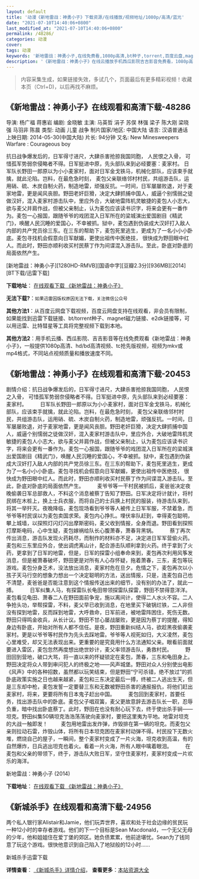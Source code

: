 ```yaml
---
layout: default
title: '动漫《新地雷战：神勇小子》下载资源/在线播放/视频地址/1080p/高清/蓝光'
date: "2021-07-10T14:40:06+0800"
last_modified_at: "2021-07-10T14:40:06+0800"
permalink: /48286/
categories: 动漫
cover:
tags: 动漫
keywords: '新地雷战：神勇小子,在线免费看,1080p高清,bt种子,torrent,百度云盘,magnet,磁力链,迅雷下载资源'
description: '《新地雷战：神勇小子》在线云播放手机西瓜影院吉吉影音免费看，1080p高清bd/hd未删减完整版和tc抢先枪版，mkv/mp4格式，附带bt/torrent种子、magnet/磁力链、百度云盘、网盘资源迅雷下载链接'
---
```


>内容采集生成，如果链接失效，多试几个，页面最后有更多精彩视频！收藏本页（Ctrl+D)，以后再找不麻烦。


## 《新地雷战：神勇小子》在线观看和高清下载-48286

导演: 杨广福 蒋惠岩 编剧: 金晓敏 主演: 马英哲 涓子 苏俣 林强 梁子 陈大刚 梁晓强 马羽非 陈晨 类型: 动画 儿童 战争 制片国家/地区: 中国大陆 语言: 汉语普通话 上映日期: 2014-05-30(中国大陆) 片长: 94分钟 又名: New Minesweepers Warfare : Courageous boy

抗日战争爆发后的，日军得寸进尺，大肆杀害抢掠我国同胞， 人民恨之入骨， 可惜孤军势弱奈侵略者不得。日军挺进中原，先头部队来到必经要塞：麦家村。 日军队长野田一郎原以为小小麦家村，面对日军金戈铁马，机械化部队，应该束手就擒，就此沦陷。岂料，在最危急时刻， 麦包父亲联络邻村村民，共组游击队，运用硝、硫、木炭自制火药，制造地雷，顽强反抗。一时间，日军屡屡败退，对于麦家地雷，更是闻风丧胆。野田老奸巨猾，决定大肆抓捕中国人，威逼个别懦弱之徒做汉奸，混入麦家村游击队中，里应外合，大破地雷阵机灵敏捷的麦包人小志大，欲与麦父并肩作战，但被父亲制止，认为麦包应该读书识字，将来会更有一番作为。麦包一心报国，跟随爷爷的戏团混入日军所在的梁城演出爱国剧目《精武门》，唤醒人民沉睡的爱国心，不幸被抓。狱中，麦包遇到伪装成大汉奸打入敌人内部的共产党员徐三东。在三东的帮助下，麦包死里逃生，更成为了一名小小小卧底。麦包寻找机会假意向日军献媚，更使出祖传中医绝技， 很快成为野田眼中红人。而此时，野田亦顺利收买村民蔡丁作为间谍混入游击队。至此，卧底对卧底的局面依然产生。


[新地雷战：神勇小子][1280HD-RMVB][国语中字][豆瓣2.3分][936MB][2014][BT下载/迅雷下载]

**下载地址**： [在线观看下载 《新地雷战：神勇小子》](https://www.btdx8.com/torrent/new_minesweepers_warfare_2014.html) 


**无法下载?**：`如果迅雷因版权原因无法下载，关注微信公众号 `

**其他方法1**：从百度云网盘下载视频，百度云网盘支持在线观看，非会员有限制，如果能找到迅雷下载链接、bt/torrent种子、magnet磁力链接、e2dk链接等，可以用迅雷、比特彗星等工具将完整视频下载到本地。

**其他方法2**：用手机云播、西瓜影院、吉吉影音等在线免费观看《新地雷战：神勇小子》，一般提供1080p高清、hd/bd高清视频、tc抢先版视频，视频为mkv或mp4格式，不同站点视频质量和播放速度不同。


## 《新地雷战：神勇小子》在线观看和高清下载-20453

剧情介绍：抗日战争爆发后的，日军得寸进尺，大肆杀害抢掠我国同胞， 人民恨之入骨， 可惜孤军势弱奈侵略者不得。日军挺进中原，先头部队来到必经要塞：麦家村。  　　日军队长野田一郎原以为小小麦家村，面对日军金戈铁马，机械化部队，应该束手就擒，就此沦陷。岂料，在最危急时刻， 麦包父亲联络邻村村民，共组游击队，运用硝、硫、木炭自制火药，制造地雷，顽强反抗。一时间，日军屡屡败退，对于麦家地雷，更是闻风丧胆。野田老奸巨猾，决定大肆抓捕中国人，威逼个别懦弱之徒做汉奸，混入麦家村游击队中，里应外合，大破地雷阵机灵敏捷的麦包人小志大，欲与麦父并肩作战，但被父亲制止，认为麦包应该读书识字，将来会更有一番作为。麦包一心报国，跟随爷爷的戏团混入日军所在的梁城演出爱国剧目《精武门》，唤醒人民沉睡的爱国心，不幸被抓。狱中，麦包遇到伪装成大汉奸打入敌人内部的共产党员徐三东。在三东的帮助下，麦包死里逃生，更成为了一名小小小卧底。麦包寻找机会假意向日军献媚，更使出祖传中医绝技， 很快成为野田眼中红人。而此时，野田亦顺利收买村民蔡丁作为间谍混入游击队。至此，卧底对卧底的局面依然产生。  　　麦爷爷等一干村民被抓后，麦爸爸决定夜晚偷袭日军总部救人，不料这个消息被蔡丁告知了野田。日军决定将计就计，将村民绑在木桩上，换上士兵衣服，而将自己的士兵换上村民的服装，待游击队来到，将其一举歼灭。夜晚降临，麦包现场看到爷爷等人被传上日军军服，不禁着急，而爷爷等村民误以为麦包卖国求荣。麦包内心挣扎。埋伏率队赶到，幸得麦包聪明，攀上城墙，以探照灯闪灯闪出摩斯密码，麦父收到情报，全身而退。野田看到探照灯摩斯电码，心中生疑，麦包嫁祸给队长心腹萧春，萧春背黑锅。  　　蔡丁再次传出消息，游击队发现火药耗尽，而制作的材料亦不足，决定进日军军营偷火药。麦包和三东里应外合，使出调虎离山计，配合游击队顺利拿到火药。终于拿到了火药，更拿到了日军的地雷，但是，日军的探雷小组奉命来到，麦包再次利用风筝发消息，但是被萧春破坏，野田更是对所有人心存怀疑，拖着萧春，三东，麦包等玩游戏。麦包分身乏术，没法放出消息，麦家村危在旦夕。危情之下，麦包再次以小孩子天马行空的想象力想出一个决定聪明的方法，送出情报，只是，连麦包自己也不清楚，麦爸爸是否能注意到这个情报传送出来的细节，没有别的办法了，就此一搏。  　　日军纠集人马，有探雷队长龟田带领探雷队探雷，野田不禁得意洋洋。麦包看见龟田、萧春二人在野田面前争宠，施以离间计，使得二人水火不容。二人争抢头功，举帮探雷，不料，麦父早已收到消息，在地里买下破锅烂铁，二人非但没有探到地雷，反而踩到地雷，大呼救命，日军前进，被地雷阵困住，死伤无数。野田只得鸣金收兵，从长计议。野田不甘心屡战屡败，更是因为蔡丁的提醒，得知身边有卧底，开始对所有人都不信任。是夜，野田重新纠结人马，欲趁黑夜偷袭麦家村。更是以爷爷等村民作为先头去踩地雷。爷爷等人视死如归，大义凌然，麦包心里难受，却又无法表现出来。更重要的是究竟用什么方法通知父亲。眼看前面就要进入雷区，麦包忽然再度想出绝世妙计，麦父率领游击队，勇救村民。  　　野田回到营地，破口大骂，将一直以来的怀疑锁定在麦包，萧春，三东和龟田身上。野田决定将众人带到审问犯人的终极之地——风声城堡。野田对众人分别使出电影《风声》中的各种招数，虽然都以玩笑结束，但是野田“宁可杀错，绝不放过”的抓卧底政策实施之日也越来越紧，麦包和三东决定最后一搏，终被二人逃出生天，但是三东却中枪，麦包发誓一定要替三东和无数被野田杀害的通报报仇，将他们赶出麦家村，将来，更要将所有日本鬼子赶出中国。  　　麦包回到麦家村，首要任务，找出游击队中的卧底。麦包父子唱双簧，麦父更故意辞去游击队长一职，忍辱负重，暗中找出卧底蔡丁。此时，野田在也没有耐心玩下去，终于使出杀手锏——坦克。野田纠集50辆坦克浩浩荡荡驶向麦家村，要把这里夷为平地。地雷对坦克的大战一触即发！  　　麦包用地雷出发炸弹，炸毁排在第一辆的坦克。而麦包父亲则拉动石雷，炸毁山体，将所有日本坦克困在麦家村动弹不得。村民投下无数火堆，燃烧自己的屋子，一瞬间，整个麦家村变成了一片火海，坦克收到高温，有的自然爆炸，日兵逃出坦克也着火。看着一片火海，所有人眼中噙着眼泪。  　　在麦包和父亲的带领下，终于，游击队大败日军，坚守住麦家村，麦家村变成一片欢乐的海洋。


新地雷战：神勇小子 (2014)

**下载地址**： [在线观看下载 《新地雷战：神勇小子》](https://www.btbtdy.me/btdy/dy1869.html) 


## 《新城杀手》在线观看和高清下载-24956

两个私人银行家Alistair和Jamie，他们玩弄世界，喜欢和处于社会边缘的贫民玩一种12小时的幸存者游戏。他们的下一个目标是Sean Macdonald，一个无父无母的少年，他和姐姐住在爱丁堡的郊区。她负债累累，他前途堪忧。Sean为了钱同意了玩这个游戏。很快他意识到自己陷入了地狱般的12小时......


新城杀手迅雷下载

**详情查看**： [《新城杀手》详情介绍](/movie/24956/)， **查看更多**：[本站资源大全](/movie/t/all/)

